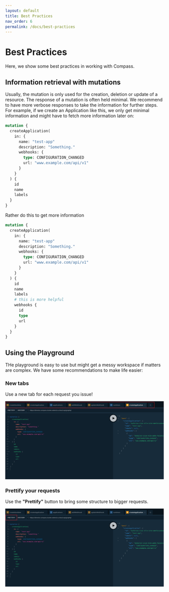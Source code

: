 ```yaml
---
layout: default
title: Best Practices
nav_order: 6
permalink: /docs/best-practices
---
```


# Best Practices

Here, we show some best practices in working with Compass.

## Information retrieval with mutations

Usually, the mutation is only used for the creation, deletion or update of a resource. The response of a mutation is often held minimal. We recommend to have more verbose responses to take the information for further steps. For example, if we create an Application like this, we only get minimal information and might have to fetch more information later on:

```graphql
mutation {
  createApplication(
    in: {
      name: "test-app"
      description: "Something."
      webhooks: {
        type: CONFIGURATION_CHANGED
        url: "www.example.com/api/v1"
      }
    }
  ) {
    id
    name
    labels
  }
}
```

Rather do this to get more information

```graphql
mutation {
  createApplication(
    in: {
      name: "test-app"
      description: "Something."
      webhooks: {
        type: CONFIGURATION_CHANGED
        url: "www.example.com/api/v1"
      }
    }
  ) {
    id
    name
    labels
    # this is more helpful
    webhooks {
      id
      type
      url
    }
  }
}
```

## Using the Playground

THe playground is easy to use but might get a messy workspace if matters are complex. We have some recommendations to make life easier:

### New tabs

Use a new tab for each request you issue!

![new-tabs](/assets/images/new-tabs.png)

### Prettify your requests

Use the **"Prettify"** button to bring some structure to bigger requests.

![prettify](/assets/images/prettify.png)